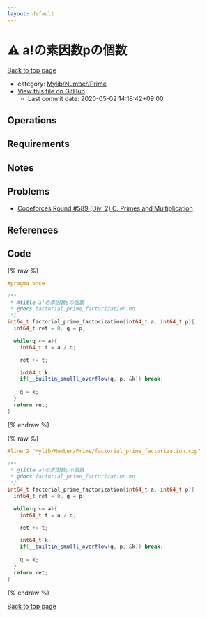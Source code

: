 ```yaml
---
layout: default
---
```


<!-- mathjax config similar to math.stackexchange -->
<script type="text/javascript" async
  src="https://cdnjs.cloudflare.com/ajax/libs/mathjax/2.7.5/MathJax.js?config=TeX-MML-AM_CHTML">
</script>
<script type="text/x-mathjax-config">
  MathJax.Hub.Config({
    TeX: { equationNumbers: { autoNumber: "AMS" }},
    tex2jax: {
      inlineMath: [ ['$','$'] ],
      processEscapes: true
    },
    "HTML-CSS": { matchFontHeight: false },
    displayAlign: "left",
    displayIndent: "2em"
  });
</script>

<script type="text/javascript" src="https://cdnjs.cloudflare.com/ajax/libs/jquery/3.4.1/jquery.min.js"></script>
<script src="https://cdn.jsdelivr.net/npm/jquery-balloon-js@1.1.2/jquery.balloon.min.js" integrity="sha256-ZEYs9VrgAeNuPvs15E39OsyOJaIkXEEt10fzxJ20+2I=" crossorigin="anonymous"></script>
<script type="text/javascript" src="../../../../assets/js/copy-button.js"></script>
<link rel="stylesheet" href="../../../../assets/css/copy-button.css" />


# :warning: a!の素因数pの個数

<a href="../../../../index.html">Back to top page</a>

* category: <a href="../../../../index.html#26f1f261bc4e83492156752f5caf0111">Mylib/Number/Prime</a>
* <a href="{{ site.github.repository_url }}/blob/master/Mylib/Number/Prime/factorial_prime_factorization.cpp">View this file on GitHub</a>
    - Last commit date: 2020-05-02 14:18:42+09:00




## Operations

## Requirements

## Notes

## Problems

- [Codeforces Round #589 (Div. 2) C. Primes and Multiplication](https://codeforces.com/contest/1228/problem/C)

## References


## Code

<a id="unbundled"></a>
{% raw %}
```cpp
#pragma once

/**
 * @title a!の素因数pの個数
 * @docs factorial_prime_factorization.md
 */
int64_t factorial_prime_factorization(int64_t a, int64_t p){
  int64_t ret = 0, q = p;

  while(q <= a){
    int64_t t = a / q;

    ret += t;

    int64_t k;
    if(__builtin_smulll_overflow(q, p, &k)) break;
    
    q = k;
  }
  return ret;
}

```
{% endraw %}

<a id="bundled"></a>
{% raw %}
```cpp
#line 2 "Mylib/Number/Prime/factorial_prime_factorization.cpp"

/**
 * @title a!の素因数pの個数
 * @docs factorial_prime_factorization.md
 */
int64_t factorial_prime_factorization(int64_t a, int64_t p){
  int64_t ret = 0, q = p;

  while(q <= a){
    int64_t t = a / q;

    ret += t;

    int64_t k;
    if(__builtin_smulll_overflow(q, p, &k)) break;
    
    q = k;
  }
  return ret;
}

```
{% endraw %}

<a href="../../../../index.html">Back to top page</a>

